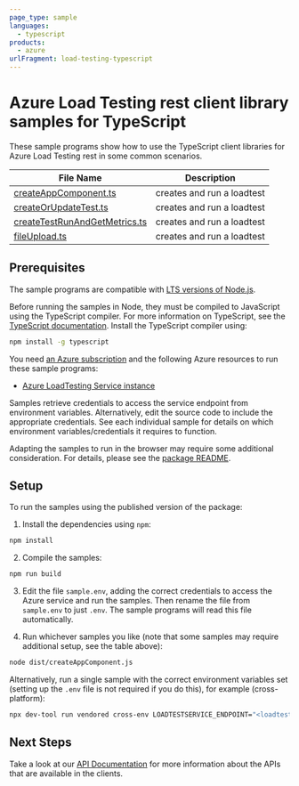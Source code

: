 ```yaml
---
page_type: sample
languages:
  - typescript
products:
  - azure
urlFragment: load-testing-typescript
---
```


# Azure Load Testing rest client library samples for TypeScript

These sample programs show how to use the TypeScript client libraries for Azure Load Testing rest in some common scenarios.

| **File Name**                                               | **Description**            |
| ----------------------------------------------------------- | -------------------------- |
| [createAppComponent.ts][createappcomponent]                 | creates and run a loadtest |
| [createOrUpdateTest.ts][createorupdatetest]                 | creates and run a loadtest |
| [createTestRunAndGetMetrics.ts][createtestrunandgetmetrics] | creates and run a loadtest |
| [fileUpload.ts][fileupload]                                 | creates and run a loadtest |

## Prerequisites

The sample programs are compatible with [LTS versions of Node.js](https://github.com/nodejs/release#release-schedule).

Before running the samples in Node, they must be compiled to JavaScript using the TypeScript compiler. For more information on TypeScript, see the [TypeScript documentation][typescript]. Install the TypeScript compiler using:

```bash
npm install -g typescript
```

You need [an Azure subscription][freesub] and the following Azure resources to run these sample programs:

- [Azure LoadTesting Service instance][createinstance_azureloadtestingserviceinstance]

Samples retrieve credentials to access the service endpoint from environment variables. Alternatively, edit the source code to include the appropriate credentials. See each individual sample for details on which environment variables/credentials it requires to function.

Adapting the samples to run in the browser may require some additional consideration. For details, please see the [package README][package].

## Setup

To run the samples using the published version of the package:

1. Install the dependencies using `npm`:

```bash
npm install
```

2. Compile the samples:

```bash
npm run build
```

3. Edit the file `sample.env`, adding the correct credentials to access the Azure service and run the samples. Then rename the file from `sample.env` to just `.env`. The sample programs will read this file automatically.

4. Run whichever samples you like (note that some samples may require additional setup, see the table above):

```bash
node dist/createAppComponent.js
```

Alternatively, run a single sample with the correct environment variables set (setting up the `.env` file is not required if you do this), for example (cross-platform):

```bash
npx dev-tool run vendored cross-env LOADTESTSERVICE_ENDPOINT="<loadtestservice endpoint>" SUBSCRIPTION_ID="<subscription id>" node dist/createAppComponent.js
```

## Next Steps

Take a look at our [API Documentation][apiref] for more information about the APIs that are available in the clients.

[createappcomponent]: https://github.com/Azure/azure-sdk-for-js/blob/main/sdk/loadtesting/load-testing-rest/samples/v1/typescript/src/createAppComponent.ts
[createorupdatetest]: https://github.com/Azure/azure-sdk-for-js/blob/main/sdk/loadtesting/load-testing-rest/samples/v1/typescript/src/createOrUpdateTest.ts
[createtestrunandgetmetrics]: https://github.com/Azure/azure-sdk-for-js/blob/main/sdk/loadtesting/load-testing-rest/samples/v1/typescript/src/createTestRunAndGetMetrics.ts
[fileupload]: https://github.com/Azure/azure-sdk-for-js/blob/main/sdk/loadtesting/load-testing-rest/samples/v1/typescript/src/fileUpload.ts
[apiref]: https://learn.microsoft.com/javascript/api/@azure-rest/load-testing
[freesub]: https://azure.microsoft.com/free/
[createinstance_azureloadtestingserviceinstance]: https://learn.microsoft.com/azure/load-testing/
[package]: https://github.com/Azure/azure-sdk-for-js/tree/main/sdk/loadtesting/load-testing-rest/README.md
[typescript]: https://www.typescriptlang.org/docs/home.html

